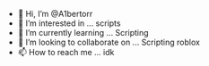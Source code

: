 - 👋 Hi, I’m @A1bertorr
- 👀 I’m interested in ... scripts
- 🌱 I’m currently learning ... Scripting
- 💞️ I’m looking to collaborate on ... Scripting roblox
- 📫 How to reach me ... idk

<!---
A1bertorr/A1bertorr is a ✨ special ✨ repository because its `README.md` (this file) appears on your GitHub profile.
You can click the Preview link to take a look at your changes.
--->
